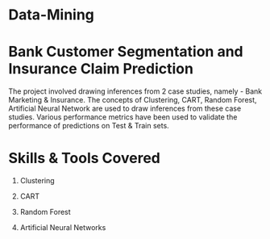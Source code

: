 # Data-Mining
# Bank Customer Segmentation and Insurance Claim Prediction

The project involved drawing inferences from 2 case studies, namely - Bank Marketing & Insurance. The concepts of Clustering, CART, Random Forest, Artificial Neural Network are used to draw inferences from these case studies. Various performance metrics have been used to validate the performance of predictions on Test & Train sets.

# Skills & Tools Covered

1) Clustering

2) CART

3) Random Forest

4) Artificial Neural Networks
